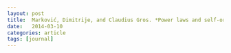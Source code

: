 ```yaml
---
layout: post
title:  Marković, Dimitrije, and Claudius Gros. *Power laws and self-organized criticality in theory and nature.* Physics Reports (2014). [doi](https://doi.org/10.1016/j.physrep.2013.11.002) [pdf](http://arxiv.org/pdf/1107.0587)
date:   2014-03-10
categories: article
tags: [journal]
---
```

